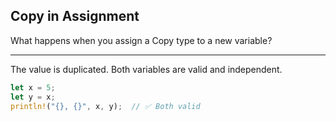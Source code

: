 ## Copy in Assignment

What happens when you assign a Copy type to a new variable?

---

The value is duplicated. Both variables are valid and independent.

```rust
let x = 5;
let y = x;
println!("{}, {}", x, y);  // ✅ Both valid
```

